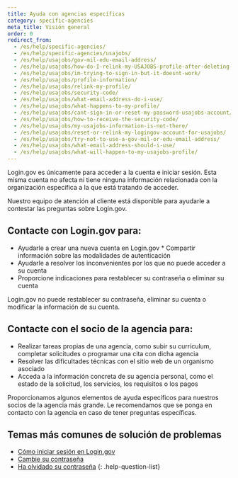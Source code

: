 ```yaml
---
title: Ayuda con agencias específicas
category: specific-agencies
meta_title: Visión general
order: 0
redirect_from:
  - /es/help/specific-agencies/
  - /es/help/specific-agencies/usajobs/
  - /es/help/usajobs/gov-mil-edu-email-address/
  - /es/help/usajobs/how-do-I-relink-my-USAJOBS-profile-after-deleting-my-login-account/
  - /es/help/usajobs/im-trying-to-sign-in-but-it-doesnt-work/
  - /es/help/usajobs/profile-information/
  - /es/help/usajobs/relink-my-profile/
  - /es/help/usajobs/security-code/
  - /es/help/usajobs/what-email-address-do-i-use/
  - /es/help/usajobs/what-happens-to-my-profile/
  - /es/help/usajobs/cant-sign-in-or-reset-my-password-usajobs-account/
  - /es/help/usajobs/how-to-receive-the-security-code/
  - /es/help/usajobs/my-usajobs-information-is-not-there/
  - /es/help/usajobs/reset-or-relink-my-logingov-account-for-usajobs/
  - /es/help/usajobs/try-not-to-use-a-gov-mil-or-edu-email-address/
  - /es/help/usajobs/what-email-address-should-i-use/
  - /es/help/usajobs/what-will-happen-to-my-usajobs-profile/
---
```


Login.gov es únicamente para acceder a la cuenta e iniciar sesión. Esta misma cuenta no afecta ni tiene ninguna información relacionada con la organización específica a la que está tratando de acceder.

Nuestro equipo de atención al cliente está disponible para ayudarle a contestar las preguntas sobre Login.gov.

## Contacte con Login.gov para:
* Ayudarle a crear una nueva cuenta en Login.gov * Compartir información sobre las modalidades de autenticación
* Ayudarle a resolver los inconvenientes por los que no puede acceder a su cuenta
* Proporcione indicaciones para restablecer su contraseña o eliminar su cuenta

Login.gov no puede restablecer su contraseña, eliminar su cuenta o modificar la información de su cuenta.

## Contacte con el socio de la agencia para:
* Realizar tareas propias de una agencia, como subir su currículum, completar solicitudes o programar una cita con dicha agencia
* Resolver las dificultades técnicas con el sitio web de un organismo asociado
* Acceda a la información concreta de su agencia personal, como el estado de la solicitud, los servicios, los requisitos o los pagos

Proporcionamos algunos elementos de ayuda específicos para nuestros socios de la agencia más grande. Le recomendamos que se ponga en contacto con la agencia en caso de tener preguntas específicas.

## Temas más comunes de solución de problemas

* [Cómo iniciar sesión en Login.gov](/es/help/trouble-signing-in/how-to-sign-in/)
* [Cambie su contraseña](/es/help/manage-your-account/change-your-password/)
* [Ha olvidado su contraseña](/es/help/trouble-signing-in/forgot-your-password/)
{: .help-question-list}
